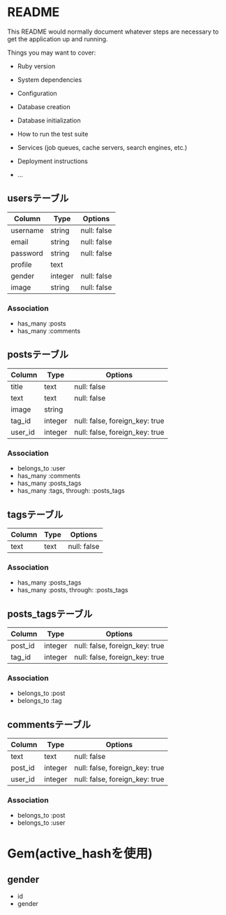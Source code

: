 # README

This README would normally document whatever steps are necessary to get the
application up and running.

Things you may want to cover:

* Ruby version

* System dependencies

* Configuration

* Database creation

* Database initialization

* How to run the test suite

* Services (job queues, cache servers, search engines, etc.)

* Deployment instructions

* ...


## usersテーブル
|Column|Type|Options|
|------|----|-------|
|username|string|null: false|
|email|string|null: false|
|password|string|null: false|
|profile|text||
|gender|integer|null: false|
|image|string|null: false|
### Association
- has_many :posts
- has_many :comments


## postsテーブル
|Column|Type|Options|
|------|----|-------|
|title|text|null: false|
|text|text|null: false|
|image|string|
|tag_id|integer|null: false, foreign_key: true|
|user_id|integer|null: false, foreign_key: true|
### Association
- belongs_to :user
- has_many :comments
- has_many :posts_tags
- has_many  :tags,  through:  :posts_tags


## tagsテーブル
|Column|Type|Options|
|------|----|-------|
|text|text|null: false|
### Association
- has_many :posts_tags
- has_many :posts,  through:  :posts_tags


## posts_tagsテーブル
|Column|Type|Options|
|------|----|-------|
|post_id|integer|null: false, foreign_key: true|
|tag_id|integer|null: false, foreign_key: true|
### Association
- belongs_to :post
- belongs_to :tag


## commentsテーブル
|Column|Type|Options|
|------|----|-------|
|text|text|null: false|
|post_id|integer|null: false, foreign_key: true|
|user_id|integer|null: false, foreign_key: true|
### Association
- belongs_to :post
- belongs_to :user


# Gem(active_hashを使用)

## gender
- id
- gender
